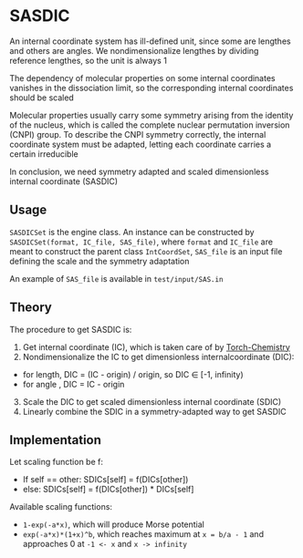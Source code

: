 # SASDIC
An internal coordinate system has ill-defined unit, since some are lengthes and others are angles. We nondimensionalize lengthes by dividing reference lengthes, so the unit is always 1

The dependency of molecular properties on some internal coordinates vanishes in the dissociation limit, so the corresponding internal coordinates should be scaled

Molecular properties usually carry some symmetry arising from the identity of the nucleus, which is called the complete nuclear permutation inversion (CNPI) group. To describe the CNPI symmetry correctly, the internal coordinate system must be adapted, letting each coordinate carries a certain irreducible

In conclusion, we need symmetry adapted and scaled dimensionless internal coordinate (SASDIC)

## Usage
`SASDICSet` is the engine class. An instance can be constructed by `SASDICSet(format, IC_file, SAS_file)`, where `format` and `IC_file` are meant to construct the parent class `IntCoordSet`, `SAS_file` is an input file defining the scale and the symmetry adaptation

An example of `SAS_file` is available in `test/input/SAS.in`

## Theory
The procedure to get SASDIC is:
1. Get internal coordinate (IC), which is taken care of by [Torch-Chemistry](https://github.com/YifanShenSZ/Torch-Chemistry)
2. Nondimensionalize the IC to get dimensionless internalcoordinate (DIC):
* for length, DIC = (IC - origin) / origin, so DIC ∈ [-1, infinity)
* for angle , DIC =  IC - origin
3. Scale the DIC to get scaled dimensionless internal coordinate (SDIC)
4. Linearly combine the SDIC in a symmetry-adapted way to get SASDIC

## Implementation
Let scaling function be f:
* If self == other: SDICs[self] = f(DICs[other])
* else:             SDICs[self] = f(DICs[other]) * DICs[self]

Available scaling functions:
* `1-exp(-a*x)`, which will produce Morse potential
* `exp(-a*x)*(1+x)^b`, which reaches maximum at `x = b/a - 1` and approaches 0 at `-1 <- x` and `x -> infinity`
